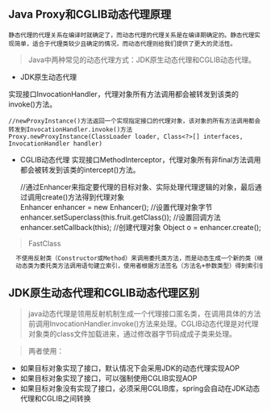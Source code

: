 ## Java Proxy和CGLIB动态代理原理   
```text
静态代理的代理关系在编译时就确定了，而动态代理的代理关系是在编译期确定的。静态代理实现简单，适合于代理类较少且确定的情况，而动态代理则给我们提供了更大的灵活性。
```
> Java中两种常见的动态代理方式：JDK原生动态代理和CGLIB动态代理。
* JDK原生动态代理

实现接口InvocationHandler，代理对象所有方法调用都会被转发到该类的invoke()方法。
      
    //newProxyInstance()方法返回一个实现指定接口的代理对象，该对象的所有方法调用都会转发到InvocationHandler.invoke()方法
    Proxy.newProxyInstance(ClassLoader loader, Class<?>[] interfaces, InvocationHandler handler)
    
* CGLIB动态代理
实现接口MethodInterceptor，代理对象所有非final方法调用都会被转发到该类的intercept()方法。

    
    //通过Enhancer来指定要代理的目标对象、实际处理代理逻辑的对象，最后通过调用create()方法得到代理对象   
    Enhancer enhancer = new Enhancer();
    //设置代理对象字节
    enhancer.setSuperclass(this.fruit.getClass());
    //设置回调方法
    enhancer.setCallback(this);
    //创建代理对象
    Object o = enhancer.create();    
    
> FastClass
```txt
  不使用反射类（Constructor或Method）来调用委托类方法，而是动态生成一个新的类（继承FastClass），向类中写入委托类实例直接调用方法的语句，用模板方式解决Java语法不支持问题，同时改善Java反射性能。
  动态类为委托类方法调用语句建立索引，使用者根据方法签名（方法名+参数类型）得到索引值，再通过索引值进入相应的方法调用语句，得到调用结果。
```
    
## JDK原生动态代理和CGLIB动态代理区别

> java动态代理是领用反射机制生成一个代理接口匿名类，在调用具体的方法前调用InvocationHandler.invoke()方法来处理。CGLIB动态代理是对代理对象类的class文件加载进来，通过修改器字节码成成子类来处理。

> 两者使用：
* 如果目标对象实现了接口，默认情况下会采用JDK的动态代理实现AOP
* 如果目标对象实现了接口，可以强制使用CGLIB实现AOP
* 如果目标对象没有实现了接口，必须采用CGLIB库，spring会自动在JDK动态代理和CGLIB之间转换
    

